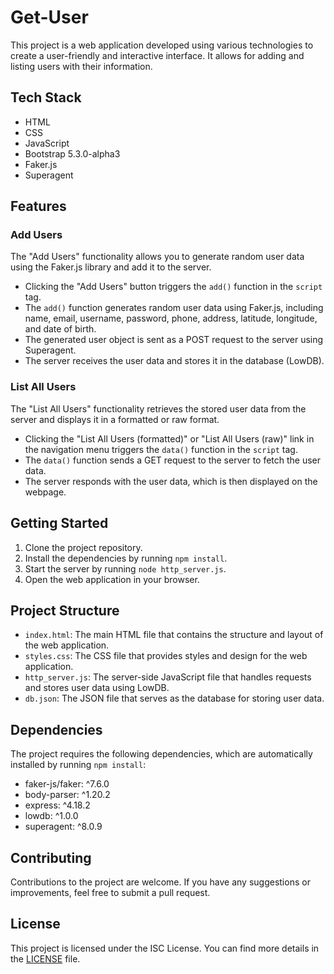 # Get-User

This project is a web application developed using various technologies to create a user-friendly and interactive interface. It allows for adding and listing users with their information.

## Tech Stack

- HTML
- CSS
- JavaScript
- Bootstrap 5.3.0-alpha3
- Faker.js
- Superagent

## Features

### Add Users

The "Add Users" functionality allows you to generate random user data using the Faker.js library and add it to the server.

- Clicking the "Add Users" button triggers the `add()` function in the `script` tag.
- The `add()` function generates random user data using Faker.js, including name, email, username, password, phone, address, latitude, longitude, and date of birth.
- The generated user object is sent as a POST request to the server using Superagent.
- The server receives the user data and stores it in the database (LowDB).

### List All Users

The "List All Users" functionality retrieves the stored user data from the server and displays it in a formatted or raw format.

- Clicking the "List All Users (formatted)" or "List All Users (raw)" link in the navigation menu triggers the `data()` function in the `script` tag.
- The `data()` function sends a GET request to the server to fetch the user data.
- The server responds with the user data, which is then displayed on the webpage.

## Getting Started

1. Clone the project repository.
2. Install the dependencies by running `npm install`.
3. Start the server by running `node http_server.js`.
4. Open the web application in your browser.

## Project Structure

- `index.html`: The main HTML file that contains the structure and layout of the web application.
- `styles.css`: The CSS file that provides styles and design for the web application.
- `http_server.js`: The server-side JavaScript file that handles requests and stores user data using LowDB.
- `db.json`: The JSON file that serves as the database for storing user data.

## Dependencies

The project requires the following dependencies, which are automatically installed by running `npm install`:

- faker-js/faker: ^7.6.0
- body-parser: ^1.20.2
- express: ^4.18.2
- lowdb: ^1.0.0
- superagent: ^8.0.9

## Contributing

Contributions to the project are welcome. If you have any suggestions or improvements, feel free to submit a pull request.

## License

This project is licensed under the ISC License. You can find more details in the [LICENSE](LICENSE) file.


